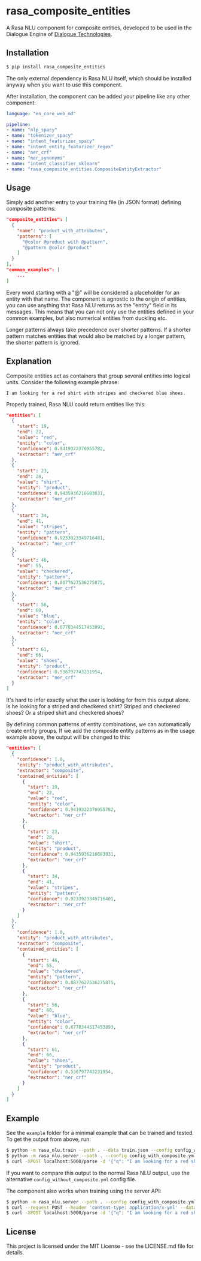 # rasa_composite_entities

A Rasa NLU component for composite entities, developed to be used in the Dialogue Engine of [Dialogue Technologies](https://www.dialogue-technologies.com).

## Installation

```bash
$ pip install rasa_composite_entities
```

The only external dependency is Rasa NLU itself, which should be installed anyway when you want to use this component.

After installation, the component can be added your pipeline like any other component:

```yaml
language: "en_core_web_md"

pipeline:
- name: "nlp_spacy"
- name: "tokenizer_spacy"
- name: "intent_featurizer_spacy"
- name: "intent_entity_featurizer_regex"
- name: "ner_crf"
- name: "ner_synonyms"
- name: "intent_classifier_sklearn"
- name: "rasa_composite_entities.CompositeEntityExtractor"
```

## Usage

Simply add another entry to your training file (in JSON format) defining composite patterns:
```json
"composite_entities": [
  {
    "name": "product_with_attributes",
    "patterns": [
      "@color @product with @pattern",
      "@pattern @color @product"
    ]
  }
],
"common_examples": [
    ...
]
```
Every word starting with a "@" will be considered a placeholder for an entity with that name. The component is agnostic to the origin of entities, you can use anything that Rasa NLU returns as the "entity" field in its messages. This means that you can not only use the entities defined in your common examples, but also numerical entities from duckling etc.

Longer patterns always take precedence over shorter patterns. If a shorter pattern matches entities that would also be matched by a longer pattern, the shorter pattern is ignored.

## Explanation

Composite entities act as containers that group several entities into logical units. Consider the following example phrase:
```
I am looking for a red shirt with stripes and checkered blue shoes.
```
Properly trained, Rasa NLU could return entities like this:
```json
"entities": [
  {
    "start": 19,
    "end": 22,
    "value": "red",
    "entity": "color",
    "confidence": 0.9419322376955782,
    "extractor": "ner_crf"
  },
  {
    "start": 23,
    "end": 28,
    "value": "shirt",
    "entity": "product",
    "confidence": 0.9435936216683031,
    "extractor": "ner_crf"
  },
  {
    "start": 34,
    "end": 41,
    "value": "stripes",
    "entity": "pattern",
    "confidence": 0.9233923349716401,
    "extractor": "ner_crf"
  },
  {
    "start": 46,
    "end": 55,
    "value": "checkered",
    "entity": "pattern",
    "confidence": 0.8877627536275875,
    "extractor": "ner_crf"
  },
  {
    "start": 56,
    "end": 60,
    "value": "blue",
    "entity": "color",
    "confidence": 0.6778344517453893,
    "extractor": "ner_crf"
  },
  {
    "start": 61,
    "end": 66,
    "value": "shoes",
    "entity": "product",
    "confidence": 0.536797743231954,
    "extractor": "ner_crf"
  }
]
```

It's hard to infer exactly what the user is looking for from this output alone. Is he looking for a striped and checkered shirt? Striped and checkered shoes? Or a striped shirt and checkered shoes?

By defining common patterns of entity combinations, we can automatically create entity groups. If we add the composite entity patterns as in the usage example above, the output will be changed to this:
```json
"entities": [
  {
    "confidence": 1.0,
    "entity": "product_with_attributes",
    "extractor": "composite",
    "contained_entities": [
      {
        "start": 19,
        "end": 22,
        "value": "red",
        "entity": "color",
        "confidence": 0.9419322376955782,
        "extractor": "ner_crf"
      },
      {
        "start": 23,
        "end": 28,
        "value": "shirt",
        "entity": "product",
        "confidence": 0.9435936216683031,
        "extractor": "ner_crf"
      },
      {
        "start": 34,
        "end": 41,
        "value": "stripes",
        "entity": "pattern",
        "confidence": 0.9233923349716401,
        "extractor": "ner_crf"
      }
    ]
  },
  {
    "confidence": 1.0,
    "entity": "product_with_attributes",
    "extractor": "composite",
    "contained_entities": [
      {
        "start": 46,
        "end": 55,
        "value": "checkered",
        "entity": "pattern",
        "confidence": 0.8877627536275875,
        "extractor": "ner_crf"
      },
      {
        "start": 56,
        "end": 60,
        "value": "blue",
        "entity": "color",
        "confidence": 0.6778344517453893,
        "extractor": "ner_crf"
      },
      {
        "start": 61,
        "end": 66,
        "value": "shoes",
        "entity": "product",
        "confidence": 0.536797743231954,
        "extractor": "ner_crf"
      }
    ]
  }
]
```

## Example

See the `example` folder for a minimal example that can be trained and tested. To get the output from above, run:
```bash
$ python -m rasa_nlu.train --path . --data train.json --config config_with_composite.yml
$ python -m rasa_nlu.server --path . --config config_with_composite.yml
$ curl -XPOST localhost:5000/parse -d '{"q": "I am looking for a red shirt with stripes and checkered blue shoes"}'
```
If you want to compare this output to the normal Rasa NLU output, use the alternative `config_without_composite.yml` config file.

The component also works when training using the server API:
```bash
$ python -m rasa_nlu.server --path . --config config_with_composite.yml
$ curl --request POST --header 'content-type: application/x-yml' --data-binary @train_http.yml --url 'localhost:5000/train?project=test_project'
$ curl -XPOST localhost:5000/parse -d '{"q": "I am looking for a red shirt with stripes and checkered blue shoes", "project": "test_project"}'
```

## License

This project is licensed under the MIT License - see the LICENSE.md file for details.
